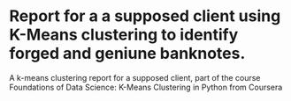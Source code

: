 # Report for a a supposed client using K-Means clustering to identify forged and geniune banknotes.
A k-means clustering report for a supposed client, part of the course Foundations of Data Science: K-Means Clustering in Python from Coursera
